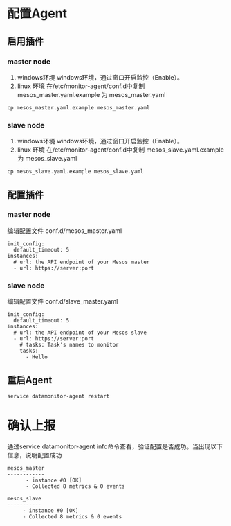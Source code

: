 # 配置Agent
## 启用插件
### master node
1. windows环境
windows环境，通过窗口开启监控（Enable）。
2. linux 环境
在/etc/monitor-agent/conf.d中复制  mesos_master.yaml.example 为 mesos_master.yaml
```
cp mesos_master.yaml.example mesos_master.yaml
```

### slave node
1. windows环境
windows环境，通过窗口开启监控（Enable）。
2. linux 环境
在/etc/monitor-agent/conf.d中复制  mesos_slave.yaml.example 为 mesos_slave.yaml
```
cp mesos_slave.yaml.example mesos_slave.yaml
```

## 配置插件
### master node
编辑配置文件 conf.d/mesos_master.yaml
```
init_config:
  default_timeout: 5
instances:
  # url: the API endpoint of your Mesos master
  - url: https://server:port
```

### slave node
编辑配置文件 conf.d/slave_master.yaml
```
init_config:
  default_timeout: 5
instances:
  # url: the API endpoint of your Mesos slave
  - url: https://server:port
    # tasks: Task's names to monitor
    tasks:
      - Hello
```

## 重启Agent
```
service datamonitor-agent restart
```

# 确认上报
通过service datamonitor-agent info命令查看，验证配置是否成功。当出现以下信息，说明配置成功
```
mesos_master
------------
      - instance #0 [OK]
      - Collected 8 metrics & 0 events
```

```
mesos_slave
-----------
     - instance #0 [OK]
     - Collected 8 metrics & 0 events
```
